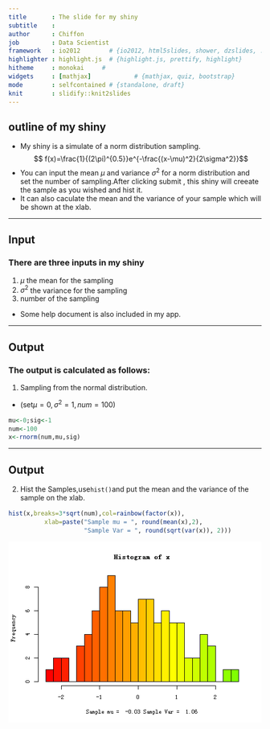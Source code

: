 ```yaml
---
title       : The slide for my shiny
subtitle    : 
author      : Chiffon
job         : Data Scientist
framework   : io2012        # {io2012, html5slides, shower, dzslides, ...}
highlighter : highlight.js  # {highlight.js, prettify, highlight}
hitheme     : monokai     # 
widgets     : [mathjax]            # {mathjax, quiz, bootstrap}
mode        : selfcontained # {standalone, draft}
knit        : slidify::knit2slides
---
```


## outline of my shiny
- My shiny is a simulate of a norm distribution sampling.
$$ f(x)=\frac{1}{(2\pi)^{0.5}}e^{-\frac{(x-\mu)^2}{2\sigma^2}}$$
- You can input the mean $\mu$ and variance $\sigma^2$ for a norm distribution and set the number of sampling.After clicking submit , this shiny will creeate the sample as you wished and hist it.
- It can also caculate the mean and the variance of your sample  which will be shown at the xlab.

---
## Input
### There are three inputs in my shiny
1. $\mu$ the mean for the sampling
2. $\sigma^2$ the variance for the sampling
3. number of the sampling
- Some help document is also included in my app.

--- 
## Output
### The output is calculated as follows:
1. Sampling from the normal distribution.
 - (set$\mu=0,\sigma^2=1,num=100$)

```r
mu<-0;sig<-1
num<-100
x<-rnorm(num,mu,sig)
```


--- 
## Output
2. Hist the Samples,use`hist()`and put the mean and the variance of
the sample on the xlab.

```r
hist(x,breaks=3*sqrt(num),col=rainbow(factor(x)),
          xlab=paste("Sample mu = ", round(mean(x),2),
                     "Sample Var = ", round(sqrt(var(x)), 2)))
```

![plot of chunk unnamed-chunk-2](assets/fig/unnamed-chunk-2.png) 




